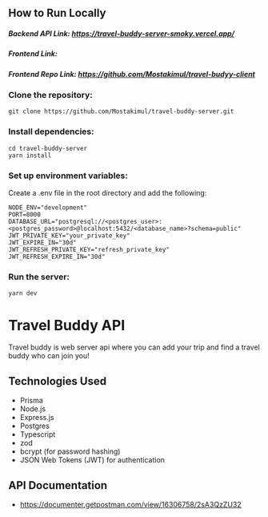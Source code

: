 ## How to Run Locally

##### Backend API Link: https://travel-buddy-server-smoky.vercel.app/

##### Frontend Link:

##### Frontend Repo Link: https://github.com/Mostakimul/travel-budyy-client

### Clone the repository:

```
git clone https://github.com/Mostakimul/travel-buddy-server.git
```

### Install dependencies:

```
cd travel-buddy-server
yarn install
```

### Set up environment variables:

Create a .env file in the root directory and add the following:

```
NODE_ENV="development"
PORT=8000
DATABASE_URL="postgresql://<postgres_user>:<postgres_password>@localhost:5432/<database_name>?schema=public"
JWT_PRIVATE_KEY="your_private_key"
JWT_EXPIRE_IN="30d"
JWT_REFRESH_PRIVATE_KEY="refresh_private_key"
JWT_REFRESH_EXPIRE_IN="30d"
```

### Run the server:

```
yarn dev
```

# Travel Buddy API

Travel buddy is web server api where you can add your trip and find a travel buddy who can join you!

## Technologies Used

- Prisma
- Node.js
- Express.js
- Postgres
- Typescript
- zod
- bcrypt (for password hashing)
- JSON Web Tokens (JWT) for authentication

## API Documentation

- https://documenter.getpostman.com/view/16306758/2sA3QzZU32
